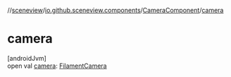 //[sceneview](../../../index.md)/[io.github.sceneview.components](../index.md)/[CameraComponent](index.md)/[camera](camera.md)

# camera

[androidJvm]\
open val [camera](camera.md): [FilamentCamera](../index.md#838134813%2FClasslikes%2F-1571379623)
